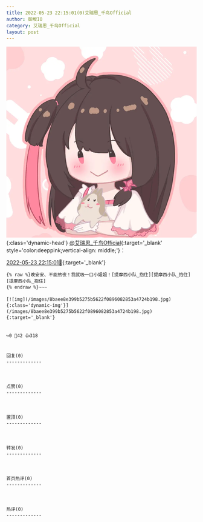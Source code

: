 ```yaml
---
title: 2022-05-23 22:15:01(0)艾瑞思_千鸟Official
author: 御坂IO
category: 艾瑞思_千鸟Official
layout: post
---
```


![img](/images/7e08840c56f251de28bdf766b647bd5fe9a5d50a.jpg){:class='dynamic-head'}
[@艾瑞思_千鸟Official](https://space.bilibili.com/1090010845/dynamic){:target='_blank' style='color:deeppink;vertical-align: middle;'}：

[2022-05-23 22:15:01🔗](https://t.bilibili.com/663473237835907072){:target='_blank'}

~~~
{% raw %}晚安安、不能熬夜！我就吸一口小姐姐！[提摩西小队_抱住][提摩西小队_抱住][提摩西小队_抱住]
{% endraw %}~~~

[![img](/images/8baee8e399b5275b5622f0896082853a4724b198.jpg){:class='dynamic-img'}](/images/8baee8e399b5275b5622f0896082853a4724b198.jpg){:target='_blank'}


↪️0 💬42 👍318


回复(0)
-------------



点赞(0)
-------------



置顶(0)
-------------



转发(0)
-------------



首页热评(0)
-------------



热评(0)
-------------



